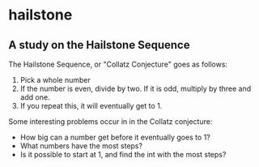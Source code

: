 # hailstone
## A study on the Hailstone Sequence
The Hailstone Sequence, or "Collatz Conjecture" goes as follows:
1. Pick a whole number
2. If the number is even, divide by two. If it is odd, multiply by three and add one.
3. If you repeat this, it will eventually get to 1.

Some interesting problems occur in in the Collatz conjecture:
- How big can a number get before it eventually goes to 1?
- What numbers have the most steps?
- Is it possible to start at 1, and find the int with the most steps?
